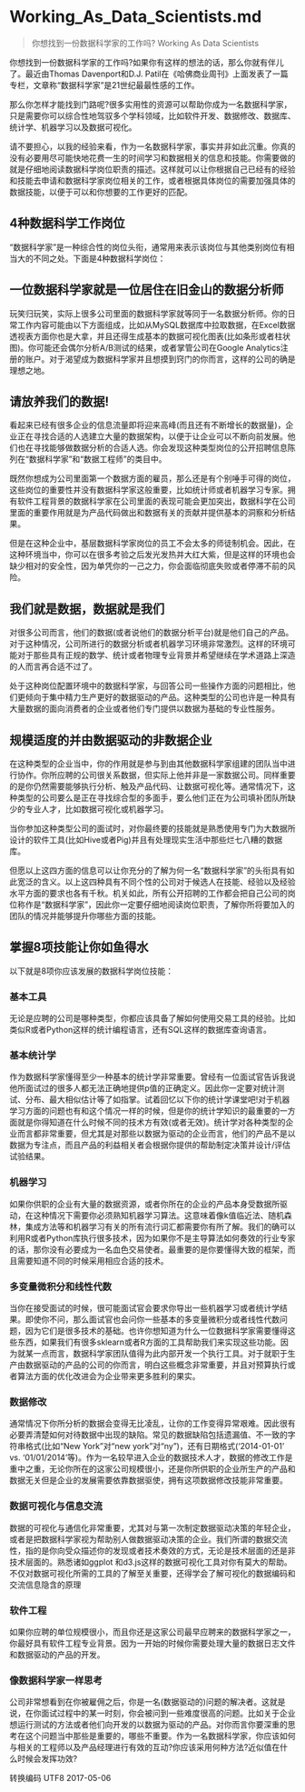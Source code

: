 # Working_As_Data_Scientists.md

> 你想找到一份数据科学家的工作吗?
> Working As Data Scientists

你想找到一份数据科学家的工作吗?如果你有这样的想法的话，那么你就有伴儿了。最近由Thomas Davenport和D.J. Patil在《哈佛商业周刊》上面发表了一篇专栏，文章称“数据科学家”是21世纪最最性感的工作。

那么你怎样才能找到门路呢?很多实用性的资源可以帮助你成为一名数据科学家，只是需要你可以综合性地驾驭多个学科领域，比如软件开发、数据修改、数据库、统计学、机器学习以及数据可视化。

请不要担心，以我的经验来看，作为一名数据科学家，事实并非如此沉重。你真的没有必要用尽可能快地花费一生的时间学习和数据相关的信息和技能。你需要做的就是仔细地阅读数据科学岗位职责的描述。这样就可以让你根据自己已经有的经验和技能去申请和数据科学家岗位相关的工作，或者根据具体岗位的需要加强具体的数据技能，以便于可以和你想要的工作更好的匹配。

## 4种数据科学工作岗位

“数据科学家”是一种综合性的岗位头衔，通常用来表示该岗位与其他类别岗位有相当大的不同之处。下面是4种数据科学岗位：

## 一位数据科学家就是一位居住在旧金山的数据分析师

玩笑归玩笑，实际上很多公司里面的数据科学家就等同于一名数据分析师。你的日常工作内容可能由以下方面组成，比如从MySQL数据库中拉取数据，在Excel数据透视表方面你也是大拿，并且还得生成基本的数据可视化图表(比如条形或者柱状图)。你可能还会偶尔分析A/B测试的结果，或者掌管公司在Google Analytics注册的账户。对于渴望成为数据科学家并且想摸到窍门的你而言，这样的公司的确是理想之地。

## 请放养我们的数据!

看起来已经有很多企业的信息流量即将迎来高峰(而且还有不断增长的数据量)，企业正在寻找合适的人选建立大量的数据架构，以便于让企业可以不断向前发展。他们也在寻找能够做数据分析的合适人选。你会发现这种类型岗位的公开招聘信息陈列在“数据科学家”和“数据工程师”的类目中。

既然你想成为公司里面第一个数据方面的雇员，那么还是有个别唾手可得的岗位，这些岗位的重要性并没有数据科学家这般重要，比如统计师或者机器学习专家。拥有软件工程背景的数据科学家在公司里面的表现可能会更加突出，数据科学在公司里面的重要作用就是为产品代码做出和数据有关的贡献并提供基本的洞察和分析结果。

但是在这种企业中，基层数据科学家岗位的员工不会太多的师徒制机会。因此，在这种环境当中，你可以在很多考验之后发光发热并大红大紫，但是这样的环境也会缺少相对的安全性，因为单凭你的一己之力，你会面临彻底失败或者停滞不前的风险。

## 我们就是数据，数据就是我们

对很多公司而言，他们的数据(或者说他们的数据分析平台)就是他们自己的产品。对于这种情况，公司所进行的数据分析或者机器学习环境非常激烈。这样的环境可能对于那些具有正规的数学、统计或者物理专业背景并希望继续在学术道路上深造的人而言再合适不过了。

处于这种岗位配置环境中的数据科学家，与回答公司一些操作方面的问题相比，他们更倾向于集中精力生产更好的数据驱动的产品。这种类型的公司也许是一种具有大量数据的面向消费者的企业或者他们专门提供以数据为基础的专业性服务。

## 规模适度的并由数据驱动的非数据企业

在这种类型的企业当中，你的作用就是参与到由其他数据科学家组建的团队当中进行协作。你所应聘的公司很关系数据，但实际上他并非是一家数据公司。同样重要的是你仍然需要能够执行分析、触及产品代码、让数据可视化等。通常情况下，这种类型的公司要么是正在寻找综合型的多面手，要么他们正在为公司填补团队所缺少的专业人才，比如数据可视化或机器学习。

当你参加这种类型公司的面试时，对你最终要的技能就是熟悉使用专门为大数据所设计的软件工具(比如Hive或者Pig)并且有处理现实生活中那些烂七八糟的数据库。

但愿以上这四方面的信息可以让你充分的了解为何一名“数据科学家”的头衔具有如此宽泛的含义。以上这四种具有不同个性的公司对于候选人在技能、经验以及经验水平方面的要求也各有千秋。机关如此，所有公开招聘的工作都会把自己公司的岗位称作是“数据科学家”，因此你一定要仔细地阅读岗位职责，了解你所将要加入的团队的情况并能够提升你哪些方面的技能。

## 掌握8项技能让你如鱼得水

以下就是8项你应该发展的数据科学岗位技能：

### 基本工具

无论是应聘的公司是哪种类型，你都应该具备了解如何使用交易工具的经验。比如类似R或者Python这样的统计编程语言，还有SQL这样的数据库查询语言。

### 基本统计学

作为数据科学家懂得至少一种基本的统计学非常重要。曾经有一位面试官告诉我说他所面试过的很多人都无法正确地提供p值的正确定义。因此你一定要对统计测试、分布、最大相似估计等了如指掌。试着回忆以下你的统计学课堂吧!对于机器学习方面的问题也有和这个情况一样的时候，但是你的统计学知识的最重要的一方面就是你得知道在什么时候不同的技术方有效(或者无效)。统计学对各种类型的企业而言都非常重要，但尤其是对那些以数据为驱动的企业而言，他们的产品不是以数据为专注点，而且产品的利益相关者会根据你提供的帮助制定决策并设计/评估试验结果。

### 机器学习

如果你供职的企业有大量的数据资源，或者你所在的企业的产品本身受数据所驱动，在这种情况下需要你必须熟知机器学习算法。这意味着像k值临近法、随机森林，集成方法等和机器学习有关的所有流行词汇都需要你有所了解。我们的确可以利用R或者Python库执行很多技术，因为如果你不是主导算法如何奏效的行业专家的话，那你没有必要成为一名血色交易使者。最重要的是你要懂得大致的框架，而且需要知道不同的时候采用相应合适的技术。

### 多变量微积分和线性代数

当你在接受面试的时候，很可能面试官会要求你导出一些机器学习或者统计学结果。即使你不问，那么面试官也会问你一些基本的多变量微积分或者线性代数问题，因为它们是很多技术的基础。也许你想知道为什么一位数据科学家需要懂得这些东西，如果我们有很多sklearn或者R方面的工具帮助我们来实现这些功能。因为就某一点而言，数据科学家团队值得为此内部开发一个执行工具。对于就职于生产由数据驱动的产品的公司的你而言，明白这些概念非常重要，并且对预算执行或者算法方面的优化改进会为企业带来更多胜利的果实。

### 数据修改

通常情况下你所分析的数据会变得无比凌乱，让你的工作变得异常艰难。因此很有必要弄清楚如何对待数据中出现的缺陷。常见的数据缺陷包括遗漏值、不一致的字符串格式(比如“New York”对“new york”对“ny”)，还有日期格式(‘2014-01-01’ vs. ‘01/01/2014’等)。作为一名较早进入企业的数据技术人才，数据的修改工作是重中之重，无论你所在的这家公司规模很小，还是你所供职的企业所生产的产品和数据无关但是企业的发展需要依靠数据驱使，拥有这项数据修改技能非常重要。

### 数据可视化与信息交流

数据的可视化与通信化非常重要，尤其对与第一次制定数据驱动决策的年轻企业，或者是把数据科学家视为帮助别人做数据驱动决策的企业。我们所谓的数据交流性，指的是你向受众描述你的发现或者技术奏效的方式，无论是技术层面的还是非技术层面的。熟悉诸如ggplot 和d3.js这样的数据可视化工具对你有莫大的帮助。不仅对数据可视化所需的工具的了解至关重要，还得学会了解可视化的数据编码和交流信息隐含的原理

### 软件工程

如果你应聘的单位规模很小，而且你还是这家公司最早应聘来的数据科学家之一，你最好具有软件工程专业背景。因为一开始的时候你需要处理大量的数据日志文件和数据驱动的产品的开发。

### 像数据科学家一样思考

公司非常想看到在你被雇佣之后，你是一名(数据驱动的)问题的解决者。这就是说，在你面试过程中的某一时刻，你会被问到一些难度很高的问题。比如关于企业想运行测试的方法或者他们向开发的以数据为驱动的产品。对你而言你要深重的思考在这个问题当中那些是重要的，哪些不重要。作为一名数据科学家，你应该如何与相关的工程师以及产品经理进行有效的互动?你应该采用何种方法?近似值在什么时候会发挥功效?

转换编码 UTF8 2017-05-06